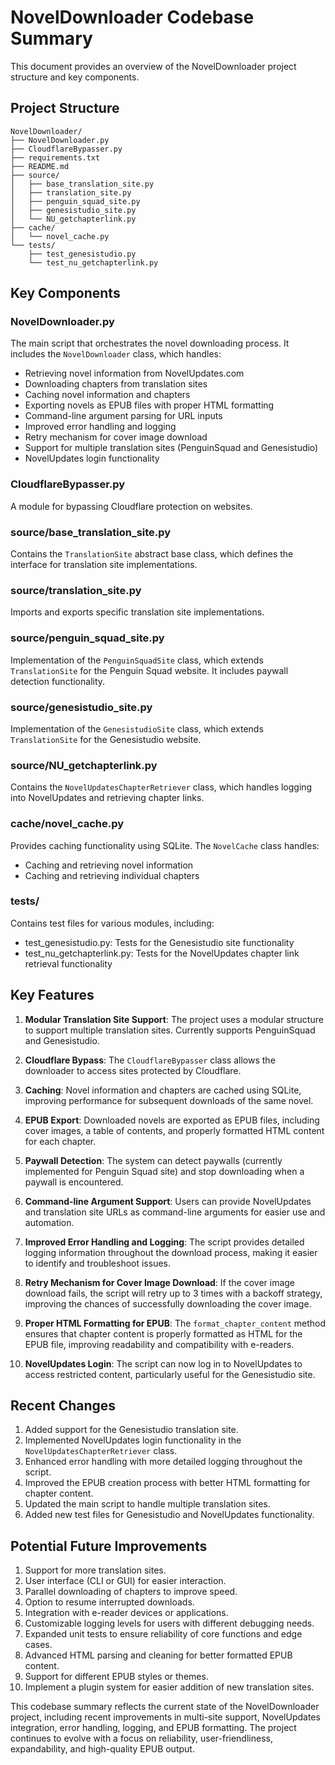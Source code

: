 # NovelDownloader Codebase Summary

This document provides an overview of the NovelDownloader project structure and key components.

## Project Structure

```
NovelDownloader/
├── NovelDownloader.py
├── CloudflareBypasser.py
├── requirements.txt
├── README.md
├── source/
│   ├── base_translation_site.py
│   ├── translation_site.py
│   ├── penguin_squad_site.py
│   ├── genesistudio_site.py
│   └── NU_getchapterlink.py
├── cache/
│   └── novel_cache.py
└── tests/
    ├── test_genesistudio.py
    └── test_nu_getchapterlink.py
```

## Key Components

### NovelDownloader.py

The main script that orchestrates the novel downloading process. It includes the `NovelDownloader` class, which handles:
- Retrieving novel information from NovelUpdates.com
- Downloading chapters from translation sites
- Caching novel information and chapters
- Exporting novels as EPUB files with proper HTML formatting
- Command-line argument parsing for URL inputs
- Improved error handling and logging
- Retry mechanism for cover image download
- Support for multiple translation sites (PenguinSquad and Genesistudio)
- NovelUpdates login functionality

### CloudflareBypasser.py

A module for bypassing Cloudflare protection on websites.

### source/base_translation_site.py

Contains the `TranslationSite` abstract base class, which defines the interface for translation site implementations.

### source/translation_site.py

Imports and exports specific translation site implementations.

### source/penguin_squad_site.py

Implementation of the `PenguinSquadSite` class, which extends `TranslationSite` for the Penguin Squad website. It includes paywall detection functionality.

### source/genesistudio_site.py

Implementation of the `GenesistudioSite` class, which extends `TranslationSite` for the Genesistudio website.

### source/NU_getchapterlink.py

Contains the `NovelUpdatesChapterRetriever` class, which handles logging into NovelUpdates and retrieving chapter links.

### cache/novel_cache.py

Provides caching functionality using SQLite. The `NovelCache` class handles:
- Caching and retrieving novel information
- Caching and retrieving individual chapters

### tests/

Contains test files for various modules, including:
- test_genesistudio.py: Tests for the Genesistudio site functionality
- test_nu_getchapterlink.py: Tests for the NovelUpdates chapter link retrieval functionality

## Key Features

1. **Modular Translation Site Support**: The project uses a modular structure to support multiple translation sites. Currently supports PenguinSquad and Genesistudio.

2. **Cloudflare Bypass**: The `CloudflareBypasser` class allows the downloader to access sites protected by Cloudflare.

3. **Caching**: Novel information and chapters are cached using SQLite, improving performance for subsequent downloads of the same novel.

4. **EPUB Export**: Downloaded novels are exported as EPUB files, including cover images, a table of contents, and properly formatted HTML content for each chapter.

5. **Paywall Detection**: The system can detect paywalls (currently implemented for Penguin Squad site) and stop downloading when a paywall is encountered.

6. **Command-line Argument Support**: Users can provide NovelUpdates and translation site URLs as command-line arguments for easier use and automation.

7. **Improved Error Handling and Logging**: The script provides detailed logging information throughout the download process, making it easier to identify and troubleshoot issues.

8. **Retry Mechanism for Cover Image Download**: If the cover image download fails, the script will retry up to 3 times with a backoff strategy, improving the chances of successfully downloading the cover image.

9. **Proper HTML Formatting for EPUB**: The `format_chapter_content` method ensures that chapter content is properly formatted as HTML for the EPUB file, improving readability and compatibility with e-readers.

10. **NovelUpdates Login**: The script can now log in to NovelUpdates to access restricted content, particularly useful for the Genesistudio site.

## Recent Changes

1. Added support for the Genesistudio translation site.
2. Implemented NovelUpdates login functionality in the `NovelUpdatesChapterRetriever` class.
3. Enhanced error handling with more detailed logging throughout the script.
4. Improved the EPUB creation process with better HTML formatting for chapter content.
5. Updated the main script to handle multiple translation sites.
6. Added new test files for Genesistudio and NovelUpdates functionality.

## Potential Future Improvements

1. Support for more translation sites.
2. User interface (CLI or GUI) for easier interaction.
3. Parallel downloading of chapters to improve speed.
4. Option to resume interrupted downloads.
5. Integration with e-reader devices or applications.
6. Customizable logging levels for users with different debugging needs.
7. Expanded unit tests to ensure reliability of core functions and edge cases.
8. Advanced HTML parsing and cleaning for better formatted EPUB content.
9. Support for different EPUB styles or themes.
10. Implement a plugin system for easier addition of new translation sites.

This codebase summary reflects the current state of the NovelDownloader project, including recent improvements in multi-site support, NovelUpdates integration, error handling, logging, and EPUB formatting. The project continues to evolve with a focus on reliability, user-friendliness, expandability, and high-quality EPUB output.